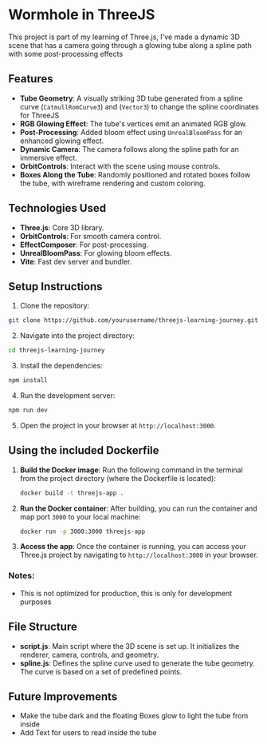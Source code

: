 # Wormhole in ThreeJS

This project is part of my learning of Three.js, I've made a dynamic 3D scene that has a camera going through a glowing tube along a spline path with some post-processing effects

## Features

- **Tube Geometry**: A visually striking 3D tube generated from a spline curve (`CatmullRomCurve3`) and (`Vector3`) to change the spline coordinates for ThreeJS
- **RGB Glowing Effect**: The tube's vertices emit an animated RGB glow.
- **Post-Processing**: Added bloom effect using `UnrealBloomPass` for an enhanced glowing effect.
- **Dynamic Camera**: The camera follows along the spline path for an immersive effect.
- **OrbitControls**: Interact with the scene using mouse controls.
- **Boxes Along the Tube**: Randomly positioned and rotated boxes follow the tube, with wireframe rendering and custom coloring.
  
## Technologies Used

- **Three.js**: Core 3D library.
- **OrbitControls**: For smooth camera control.
- **EffectComposer**: For post-processing.
- **UnrealBloomPass**: For glowing bloom effects.
- **Vite**: Fast dev server and bundler.

## Setup Instructions

1. Clone the repository:

```bash
git clone https://github.com/yourusername/threejs-learning-journey.git
```

2. Navigate into the project directory:

```bash
cd threejs-learning-journey
```

3. Install the dependencies:

```bash
npm install
```

4. Run the development server:

```bash
npm run dev
```

5. Open the project in your browser at `http://localhost:3000`.

## Using the included Dockerfile

1. **Build the Docker image**: Run the following command in the terminal from the project directory (where the Dockerfile is located):

   ```bash
   docker build -t threejs-app .
   ```

2. **Run the Docker container**: After building, you can run the container and map port `3000` to your local machine:

   ```bash
   docker run -p 3000:3000 threejs-app
   ```

3. **Access the app**: Once the container is running, you can access your Three.js project by navigating to `http://localhost:3000` in your browser.

### Notes:

- This is not optimized for production, this is only for development purposes


## File Structure

- **script.js**: Main script where the 3D scene is set up. It initializes the renderer, camera, controls, and geometry.
- **spline.js**: Defines the spline curve used to generate the tube geometry. The curve is based on a set of predefined points.
  
## Future Improvements

- Make the tube dark and the floating Boxes glow to light the tube from inside
- Add Text for users to read inside the tube


